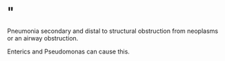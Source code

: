 # "

Pneumonia secondary and distal to structural obstruction from neoplasms or an airway obstruction.

Enterics and Pseudomonas can cause this.
